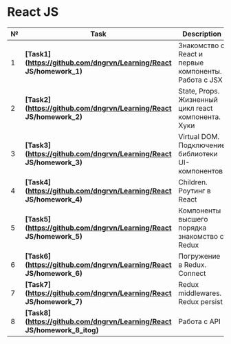 # React JS
| № | **Task**                                                                | **Description**                                        |
|---|-------------------------------------------------------------------------|--------------------------------------------------------|
| 1 | **[Task1](https://github.com/dngrvn/Learning/React JS/homework_1)** | Знакомство с React и первые компоненты. Работа с JSX |
| 2 | **[Task2](https://github.com/dngrvn/Learning/React JS/homework_2)** | State, Props. Жизненный цикл react компонента. Хуки |
| 3 | **[Task3](https://github.com/dngrvn/Learning/React JS/homework_3)** | Virtual DOM. Подключение библиотеки UI-компонентов |
| 4 | **[Task4](https://github.com/dngrvn/Learning/React JS/homework_4)** | Children. Роутинг в React |
| 5 | **[Task5](https://github.com/dngrvn/Learning/React JS/homework_5)** | Компоненты высшего порядка знакомство с Redux |
| 6 | **[Task6](https://github.com/dngrvn/Learning/React JS/homework_6)** | Погружение в Redux. Connect |
| 7 | **[Task7](https://github.com/dngrvn/Learning/React JS/homework_7)** | Redux middlewares. Redux persist |
| 8 | **[Task8](https://github.com/dngrvn/Learning/React JS/homework_8_itog)** | Работа с API |

